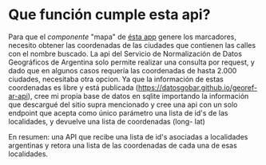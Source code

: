 # Que función cumple esta api?
Para que el _componente_ "mapa" de [ésta app](https://github.com/valent-in-to/tu-nombre-en-las-calles) genere los marcadores, necesito obtener las coordenadas de las ciudades que contienen las calles con el nombre buscado.
La api del Servicio de Normalización de Datos Geográficos de Argentina solo permite realizar una consulta por request, y dado que en algunos casos requería 
las coordenadas de hasta 2.000 ciudades, necesitaba otra opcion. 
  Ya que la información de estas coordenadas es libre y está publicada (https://datosgobar.github.io/georef-ar-api), cree mi propia base de datos en
sqlite importando la información que descargué del sitio supra mencionado y cree una api con un solo endpoint que acepta como único parámetro una lista de id's de las localidades, y devuelve una lista de coordenadas (long- lat)

En resumen: una API que recibe una lista de id's asociadas a localidades argentinas y retora una lista de las coordenadas de cada una de esas localidades.
